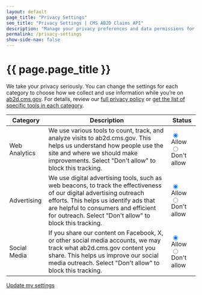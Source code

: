 ```yaml
---
layout: default
page_title: "Privacy Settings"
seo_title: "Privacy Settings | CMS AB2D Claims API"
description: "Manage your privacy preferences and data permissions for the AB2D Medicare Claims API."
permalink: /privacy-settings
show-side-nav: false
---
```


# {{ page.page_title }}

We take your privacy seriously. You can change the settings for each category to choose how we collect and use information while you’re on [ab2d.cms.gov](ab2d.cms.gov). For details, review our [full privacy policy](https://www.cms.gov/About-CMS/Agency-Information/Aboutwebsite/Privacy-Policy) or [get the list of specific tools in each category](https://www.hhs.gov/pia/).



<div class="overflow-x-auto maxw-tablet-lg">
  <table class="usa-table usa-table--stacked usa-table--borderless">
      <thead>
          <tr>
              <th scope="col">Category</th>
              <th scope="col">Description</th>
              <th scope="col">Status</th>
          </tr>
      </thead>
      <tbody>
          <tr>
              <td data-label="Category">Web Analytics</td>
              <td data-label="Description">We use various tools to count, track, and analyze visits to ab2d.cms.gov. This helps us understand how people use the site and where we should make improvements. Select "Don't allow" to block this tracking.</td>
              <td data-label="Status">
                <div class="usa-radio">
                    <input
                        class="usa-radio__input"
                        id="analytics-allow"
                        type="radio"
                        name="web-analytics"
                        value="Allow"
                        checked="checked"
                    />
                    <label class="usa-radio__label" for="analytics-allow">Allow</label>
                </div>
                <div class="usa-radio">
                    <input
                        class="usa-radio__input"
                        id="analytics-dont-allow"
                        type="radio"
                        name="web-analytics"
                        value="Don't Allow"
                    />
                    <label class="usa-radio__label" for="analytics-dont-allow">Don't allow</label>
                </div>
              </td>
          </tr>
          <tr>
              <td data-label="Category">Advertising</td>
              <td data-label="Description">We use digital advertising tools, such as web beacons, to track the effectiveness of our digital advertising outreach efforts. This helps us identify ads that are helpful to consumers and efficient for outreach. Select "Don't allow" to block this tracking.</td>
              <td data-label="Status">
                <div class="usa-radio">
                    <input
                        class="usa-radio__input"
                        id="advertising-allow"
                        type="radio"
                        name="advertising"
                        value="Allow"
                        checked="checked"
                    />
                    <label class="usa-radio__label" for="advertising-allow">Allow</label>
                </div>
                <div class="usa-radio">
                    <input
                        class="usa-radio__input"
                        id="advertising-dont-allow"
                        type="radio"
                        name="advertising"
                        value="Don't Allow"
                    />
                    <label class="usa-radio__label" for="advertising-dont-allow">Don't allow</label>
                </div>
              </td>
          </tr>
          <tr>
              <td data-label="Category">Social Media</td>
              <td data-label="Description">If you share our content on Facebook, X, or other social media accounts, we may track what ab2d.cms.gov content you share. This helps us improve our social media outreach. Select "Don't allow" to block this tracking.</td>
              <td data-label="Status">
                <div class="usa-radio">
                    <input
                        class="usa-radio__input"
                        id="social-allow"
                        type="radio"
                        name="social-media"
                        value="Allow"
                        checked="checked"
                    />
                    <label class="usa-radio__label" for="social-allow">Allow</label>
                </div>
                <div class="usa-radio">
                    <input
                        class="usa-radio__input"
                        id="social-dont-allow"
                        type="radio"
                        name="social-media"
                        value="Don't Allow"
                    />
                    <label class="usa-radio__label" for="social-dont-allow">Don't allow</label>
                </div>
              </td>
          </tr>
      </tbody>
  </table>
</div>

<a class="usa-button" href="">Update my settings</a>